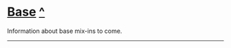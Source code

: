 # [Base](#markdown-header-base) [^](#markdown-header-fairfax-presentation-styles-library)

Information about base mix-ins to come.

-----

